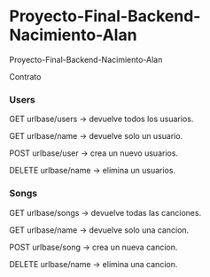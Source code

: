 # Proyecto-Final-Backend-Nacimiento-Alan
Proyecto-Final-Backend-Nacimiento-Alan

Contrato 


<h3>Users </h3>

GET urlbase/users -> devuelve todos los usuarios. 

GET urlbase/name -> devuelve solo un usuario.

POST urlbase/user -> crea un nuevo usuarios.

DELETE urlbase/name -> elimina un usuarios.


<h3>Songs</h3>

GET urlbase/songs -> devuelve todas las canciones. 

GET urlbase/name -> devuelve solo una cancion.

POST urlbase/song -> crea un nueva cancion.

DELETE urlbase/name -> elimina una cancion.
